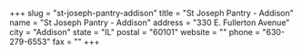 +++
slug = "st-joseph-pantry-addison"
title = "St Joseph Pantry - Addison"
name = "St Joseph Pantry - Addison"
address = "330 E. Fullerton Avenue"
city = "Addison"
state = "IL"
postal = "60101"
website = ""
phone = "630-279-6553"
fax = ""
+++
